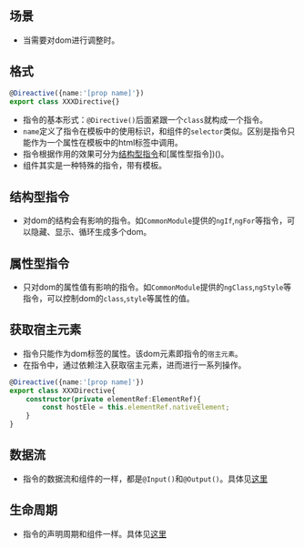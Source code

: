## 场景
- 当需要对dom进行调整时。

## 格式
```ts
@Direactive({name:'[prop name]'})
export class XXXDirective{}
```
- 指令的基本形式：`@Directive()`后面紧跟一个`class`就构成一个指令。
- `name`定义了指令在模板中的使用标识，和组件的`selector`类似。区别是指令只能作为一个属性在模板中的html标签中调用。
- 指令根据作用的效果可分为[结构型指令]()和[属性型指令])()。
- 组件其实是一种特殊的指令，带有模板。 

## 结构型指令
- 对dom的结构会有影响的指令。如`CommonModule`提供的`ngIf`,`ngFor`等指令，可以隐藏、显示、循环生成多个dom。


## 属性型指令
- 只对dom的属性值有影响的指令。如`CommonModule`提供的`ngClass`,`ngStyle`等指令，可以控制dom的`class`,`style`等属性的值。

## 获取宿主元素
- 指令只能作为dom标签的属性。该dom元素即指令的`宿主元素`。
- 在指令中，通过依赖注入获取宿主元素，进而进行一系列操作。
```ts
@Direactive({name:'[prop name]'})
export class XXXDirective{
	constructor(private elementRef:ElementRef){
		const hostEle = this.elementRef.nativeElement;
	}
}
```

## 数据流
- 指令的数据流和组件的一样，都是`@Input()`和`@Output()`。具体见[这里]()

## 生命周期
- 指令的声明周期和组件一样。具体见[这里]()